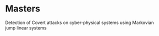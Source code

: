 # Masters
Detection of Covert attacks on cyber-physical systems using Markovian jump linear systems
